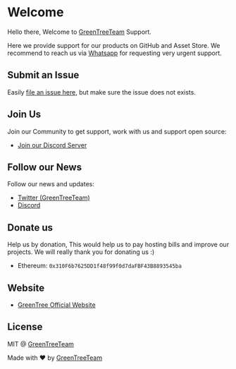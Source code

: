 # Welcome

Hello there,
Welcome to [GreenTreeTeam](https://github.com/GreenTreeTeam) Support.

Here we provide support for our products on GitHub and Asset Store.
We recommend to reach us via [Whatsapp](https://wa.me/message/5ODUV7GZGPIDP1) for requesting very urgent support.

## Submit an Issue

Easily [file an issue here](https://github.com/GreenTreeTeam/Support/issues/new), but make sure the issue does not exists.

## Join Us

Join our Community to get support, work with us and support open source:

- [Join our Discord Server](https://discord.gg/TGk95ptrf2)


## Follow our News

Follow our news and updates:

- [Twitter (GreenTreeTeam)](https://twitter.com/GreenTreeTeam)
- [Discord](https://discord.gg/TGk95ptrf2)

## Donate us

Help us by donation, This would help us to pay hosting bills and improve our projects.
We will really thank you for donating us :)

  - Ethereum: `0x310F6b7625DD1f48f99f0d7daFBF43B8893545ba`

## Website
- [GreenTree Official Website](https://greentree.team/)

## License

MIT @ [GreenTreeTeam](https://github.com/GreenTreeTeam)

Made with :heart: by [GreenTreeTeam](https://github.com/GreenTreeTeam)
